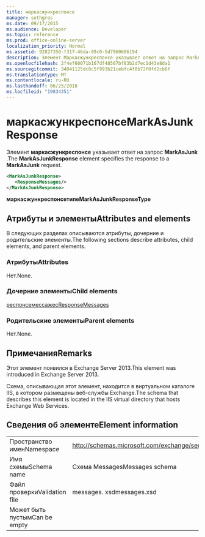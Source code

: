 ```yaml
---
title: маркасжункреспонсе
manager: sethgros
ms.date: 09/17/2015
ms.audience: Developer
ms.topic: reference
ms.prod: office-online-server
localization_priority: Normal
ms.assetid: 92827350-f317-46da-99c0-5d7960686194
description: Элемент Маркасжункреспонсе указывает ответ на запрос MarkAsJunk.
ms.openlocfilehash: 2f4ef60071b167df48507bf83b2d7ec1d43e8da1
ms.sourcegitcommit: 34041125dc8c5f993b21cebfc4f8b72f0fd2cb6f
ms.translationtype: MT
ms.contentlocale: ru-RU
ms.lasthandoff: 06/25/2018
ms.locfileid: "19834351"
---
```

# <a name="markasjunkresponse"></a><span data-ttu-id="2151b-103">маркасжункреспонсе</span><span class="sxs-lookup"><span data-stu-id="2151b-103">MarkAsJunkResponse</span></span>

<span data-ttu-id="2151b-104">Элемент **маркасжункреспонсе** указывает ответ на запрос **MarkAsJunk** .</span><span class="sxs-lookup"><span data-stu-id="2151b-104">The **MarkAsJunkResponse** element specifies the response to a **MarkAsJunk** request.</span></span> 
  
```XML
<MarkAsJunkResponse>
   <ResponseMessages/>
</MarkAsJunkResponse>
```

 <span data-ttu-id="2151b-105">**маркасжункреспонсетипе**</span><span class="sxs-lookup"><span data-stu-id="2151b-105">**MarkAsJunkResponseType**</span></span>
## <a name="attributes-and-elements"></a><span data-ttu-id="2151b-106">Атрибуты и элементы</span><span class="sxs-lookup"><span data-stu-id="2151b-106">Attributes and elements</span></span>

<span data-ttu-id="2151b-107">В следующих разделах описываются атрибуты, дочерние и родительские элементы.</span><span class="sxs-lookup"><span data-stu-id="2151b-107">The following sections describe attributes, child elements, and parent elements.</span></span>
  
### <a name="attributes"></a><span data-ttu-id="2151b-108">Атрибуты</span><span class="sxs-lookup"><span data-stu-id="2151b-108">Attributes</span></span>

<span data-ttu-id="2151b-109">Нет.</span><span class="sxs-lookup"><span data-stu-id="2151b-109">None.</span></span>
  
### <a name="child-elements"></a><span data-ttu-id="2151b-110">Дочерние элементы</span><span class="sxs-lookup"><span data-stu-id="2151b-110">Child elements</span></span>

[<span data-ttu-id="2151b-111">респонсемессажес</span><span class="sxs-lookup"><span data-stu-id="2151b-111">ResponseMessages</span></span>](responsemessages.md)
  
### <a name="parent-elements"></a><span data-ttu-id="2151b-112">Родительские элементы</span><span class="sxs-lookup"><span data-stu-id="2151b-112">Parent elements</span></span>

<span data-ttu-id="2151b-113">Нет.</span><span class="sxs-lookup"><span data-stu-id="2151b-113">None.</span></span>
  
## <a name="remarks"></a><span data-ttu-id="2151b-114">Примечания</span><span class="sxs-lookup"><span data-stu-id="2151b-114">Remarks</span></span>

<span data-ttu-id="2151b-115">Этот элемент появился в Exchange Server 2013.</span><span class="sxs-lookup"><span data-stu-id="2151b-115">This element was introduced in Exchange Server 2013.</span></span>
  
<span data-ttu-id="2151b-116">Схема, описывающая этот элемент, находится в виртуальном каталоге IIS, в котором размещены веб-службы Exchange.</span><span class="sxs-lookup"><span data-stu-id="2151b-116">The schema that describes this element is located in the IIS virtual directory that hosts Exchange Web Services.</span></span>
  
## <a name="element-information"></a><span data-ttu-id="2151b-117">Сведения об элементе</span><span class="sxs-lookup"><span data-stu-id="2151b-117">Element information</span></span>

|||
|:-----|:-----|
|<span data-ttu-id="2151b-118">Пространство имен</span><span class="sxs-lookup"><span data-stu-id="2151b-118">Namespace</span></span>  <br/> |http://schemas.microsoft.com/exchange/services/2006/messages  <br/> |
|<span data-ttu-id="2151b-119">Имя схемы</span><span class="sxs-lookup"><span data-stu-id="2151b-119">Schema name</span></span>  <br/> |<span data-ttu-id="2151b-120">Схема Messages</span><span class="sxs-lookup"><span data-stu-id="2151b-120">Messages schema</span></span>  <br/> |
|<span data-ttu-id="2151b-121">Файл проверки</span><span class="sxs-lookup"><span data-stu-id="2151b-121">Validation file</span></span>  <br/> |<span data-ttu-id="2151b-122">messages. xsd</span><span class="sxs-lookup"><span data-stu-id="2151b-122">messages.xsd</span></span>  <br/> |
|<span data-ttu-id="2151b-123">Может быть пустым</span><span class="sxs-lookup"><span data-stu-id="2151b-123">Can be empty</span></span>  <br/> ||
   

